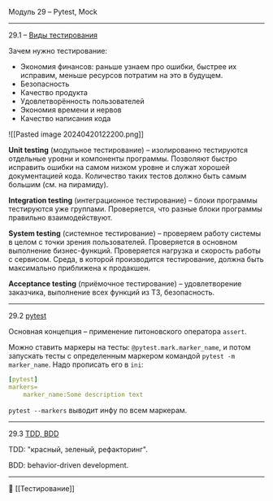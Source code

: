 Модуль 29 – Pytest, Mock

----
29.1 – [Виды тестирования](https://go.skillbox.ru/profession/profession-python/python-advanced/ed7d31ed-f84a-4767-a85c-eefb08732ab9/videolesson)

Зачем нужно тестирование:
- Экономия финансов: раньше узнаем про ошибки, быстрее их исправим, меньше ресурсов потратим на это в будущем.
- Безопасность
- Качество продукта
- Удовлетворённость пользователей
- Экономия времени и нервов
- Качество написания кода

![[Pasted image 20240420122200.png]]

**Unit testing** (модульное тестирование) – изолированно тестируются отдельные уровни и компоненты программы. Позволяют быстро исправить ошибки на самом низком уровне и служат хорошей документацией кода. Количество таких тестов должно быть самым большим (см. на пирамиду).

**Integration testing** (интеграционное тестирование) – блоки программы тестируются уже группами. Проверяется, что разные блоки программы правильно взаимодействуют.

**System testing** (системное тестирование) – проверяем работу системы в целом с точки зрения пользователей. Проверяется в основном выполнение бизнес-функций. Проверяется нагрузка и скорость работы с сервисом. Среда, в которой производится тестирование, должна быть максимально приближена к продакшен.

**Acceptance testing** (приёмочное тестирование) – удовлетворение заказчика, выполнение всех функций из ТЗ, безопасность.

----
29.2 [pytest](https://go.skillbox.ru/profession/profession-python/python-advanced/82b39367-8310-42b6-9335-2632c384be86/videolesson)

Основная концепция – применение питоновского оператора `assert`.

Можно ставить маркеры на тесты: `@pytest.mark.marker_name`, и потом запускать тесты с определенным маркером командой `pytest -m marker_name`. Надо прописать его в `ini`:

```yaml
[pytest]
markers=
	marker_name:Some description text
```

`pytest --markers` выводит инфу по всем маркерам.

----
29.3 [TDD, BDD](https://go.skillbox.ru/profession/profession-python/python-advanced/abe6af3f-1adc-4473-ab14-794e0b280b3f/videolesson)

TDD: "красный, зеленый, рефакторинг".

BDD: behavior-driven development.


----
📂 [[Тестирование]]